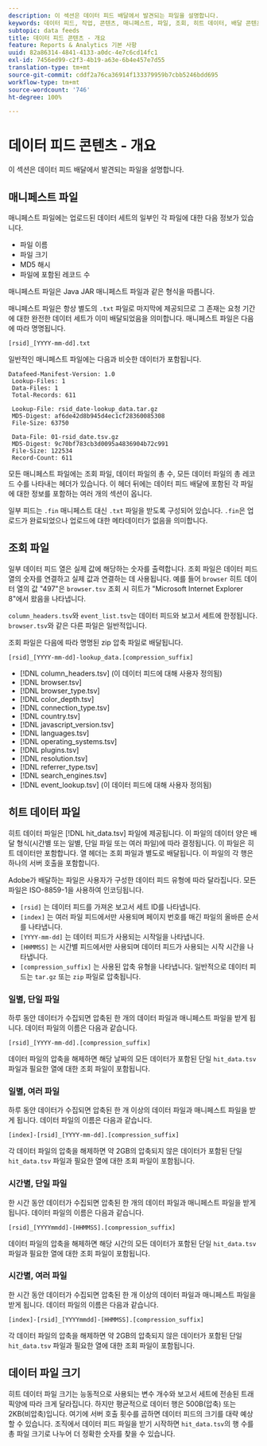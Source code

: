 ```yaml
---
description: 이 섹션은 데이터 피드 배달에서 발견되는 파일을 설명합니다.
keywords: 데이터 피드, 작업, 콘텐츠, 매니페스트, 파일, 조회, 히트 데이터, 배달 콘텐츠
subtopic: data feeds
title: 데이터 피드 콘텐츠 - 개요
feature: Reports & Analytics 기본 사항
uuid: 82a86314-4841-4133-a0dc-4e7c6cd14fc1
exl-id: 7456ed99-c2f3-4b19-a63e-6b4e457e7d55
translation-type: tm+mt
source-git-commit: cddf2a76ca36914f133379959b7cbb5246bdd695
workflow-type: tm+mt
source-wordcount: '746'
ht-degree: 100%

---
```


# 데이터 피드 콘텐츠 - 개요

이 섹션은 데이터 피드 배달에서 발견되는 파일을 설명합니다.

## 매니페스트 파일

매니페스트 파일에는 업로드된 데이터 세트의 일부인 각 파일에 대한 다음 정보가 있습니다.

* 파일 이름
* 파일 크기
* MD5 해시
* 파일에 포함된 레코드 수

매니페스트 파일은 Java JAR 매니페스트 파일과 같은 형식을 따릅니다.

매니페스트 파일은 항상 별도의 `.txt` 파일로 마지막에 제공되므로 그 존재는 요청 기간에 대한 완전한 데이터 세트가 이미 배달되었음을 의미합니다. 매니페스트 파일은 다음에 따라 명명됩니다.

```text
[rsid]_[YYYY-mm-dd].txt
```

일반적인 매니페스트 파일에는 다음과 비슷한 데이터가 포함됩니다.

```text
Datafeed-Manifest-Version: 1.0
 Lookup-Files: 1
 Data-Files: 1
 Total-Records: 611

 Lookup-File: rsid_date-lookup_data.tar.gz
 MD5-Digest: af6de42d8b945d4ec1cf28360085308
 File-Size: 63750

 Data-File: 01-rsid_date.tsv.gz
 MD5-Digest: 9c70bf783cb3d0095a4836904b72c991
 File-Size: 122534
 Record-Count: 611
```

모든 매니페스트 파일에는 조회 파일, 데이터 파일의 총 수, 모든 데이터 파일의 총 레코드 수를 나타내는 헤더가 있습니다. 이 헤더 뒤에는 데이터 피드 배달에 포함된 각 파일에 대한 정보를 포함하는 여러 개의 섹션이 옵니다.

일부 피드는 `.fin` 매니페스트 대신 `.txt` 파일을 받도록 구성되어 있습니다. `.fin`은 업로드가 완료되었으나 업로드에 대한 메타데이터가 없음을 의미합니다.

## 조회 파일

일부 데이터 피드 열은 실제 값에 해당하는 숫자를 출력합니다. 조회 파일은 데이터 피드 열의 숫자를 연결하고 실제 값과 연결하는 데 사용됩니다. 예를 들어 `browser` 히트 데이터 열의 값 &quot;497&quot;은 `browser.tsv` 조회 시 히트가 &quot;Microsoft Internet Explorer 8&quot;에서 왔음을 나타냅니다.

`column_headers.tsv`와 `event_list.tsv`는 데이터 피드와 보고서 세트에 한정됩니다. `browser.tsv`와 같은 다른 파일은 일반적입니다.

조회 파일은 다음에 따라 명명된 zip 압축 파일로 배달됩니다.

```text
[rsid]_[YYYY-mm-dd]-lookup_data.[compression_suffix]
```

* [!DNL column_headers.tsv] (이 데이터 피드에 대해 사용자 정의됨)
* [!DNL browser.tsv]
* [!DNL browser_type.tsv]
* [!DNL color_depth.tsv]
* [!DNL connection_type.tsv]
* [!DNL country.tsv]
* [!DNL javascript_version.tsv]
* [!DNL languages.tsv]
* [!DNL operating_systems.tsv]
* [!DNL plugins.tsv]
* [!DNL resolution.tsv]
* [!DNL referrer_type.tsv]
* [!DNL search_engines.tsv]
* [!DNL event_lookup.tsv] (이 데이터 피드에 대해 사용자 정의됨)

## 히트 데이터 파일

히트 데이터 파일은 [!DNL hit_data.tsv] 파일에 제공됩니다. 이 파일의 데이터 양은 배달 형식(시간별 또는 일별, 단일 파일 또는 여러 파일)에 따라 결정됩니다. 이 파일은 히트 데이터만 포함합니다. 열 헤더는 조회 파일과 별도로 배달됩니다. 이 파일의 각 행은 하나의 서버 호출을 포함합니다.

Adobe가 배달하는 파일은 사용자가 구성한 데이터 피드 유형에 따라 달라집니다. 모든 파일은 ISO-8859-1을 사용하여 인코딩됩니다.

* `[rsid]` 는 데이터 피드를 가져온 보고서 세트 ID를 나타냅니다.
* `[index]` 는 여러 파일 피드에서만 사용되며 페이지 번호를 매긴 파일의 올바른 순서를 나타냅니다.
* `[YYYY-mm-dd]` 는 데이터 피드가 사용되는 시작일을 나타냅니다.
* `[HHMMSS]` 는 시간별 피드에서만 사용되며 데이터 피드가 사용되는 시작 시간을 나타냅니다.
* `[compression_suffix]` 는 사용된 압축 유형을 나타냅니다. 일반적으로 데이터 피드는 `tar.gz` 또는 `zip` 파일로 압축됩니다.

### 일별, 단일 파일

하루 동안 데이터가 수집되면 압축된 한 개의 데이터 파일과 매니페스트 파일을 받게 됩니다. 데이터 파일의 이름은 다음과 같습니다.

`[rsid]_[YYYY-mm-dd].[compression_suffix]`

데이터 파일의 압축을 해제하면 해당 날짜의 모든 데이터가 포함된 단일 `hit_data.tsv` 파일과 필요한 열에 대한 조회 파일이 포함됩니다.

### 일별, 여러 파일

하루 동안 데이터가 수집되면 압축된 한 개 이상의 데이터 파일과 매니페스트 파일을 받게 됩니다. 데이터 파일의 이름은 다음과 같습니다.

`[index]-[rsid]_[YYYY-mm-dd].[compression_suffix]`

각 데이터 파일의 압축을 해제하면 약 2GB의 압축되지 않은 데이터가 포함된 단일 `hit_data.tsv` 파일과 필요한 열에 대한 조회 파일이 포함됩니다.

### 시간별, 단일 파일

한 시간 동안 데이터가 수집되면 압축된 한 개의 데이터 파일과 매니페스트 파일을 받게 됩니다. 데이터 파일의 이름은 다음과 같습니다.

`[rsid]_[YYYYmmdd]-[HHMMSS].[compression_suffix]`

데이터 파일의 압축을 해제하면 해당 시간의 모든 데이터가 포함된 단일 `hit_data.tsv` 파일과 필요한 열에 대한 조회 파일이 포함됩니다.

### 시간별, 여러 파일

한 시간 동안 데이터가 수집되면 압축된 한 개 이상의 데이터 파일과 매니페스트 파일을 받게 됩니다. 데이터 파일의 이름은 다음과 같습니다.

`[index]-[rsid]_[YYYYmmdd]-[HHMMSS].[compression_suffix]`

각 데이터 파일의 압축을 해제하면 약 2GB의 압축되지 않은 데이터가 포함된 단일 `hit_data.tsv` 파일과 필요한 열에 대한 조회 파일이 포함됩니다.

## 데이터 파일 크기

히트 데이터 파일 크기는 능동적으로 사용되는 변수 개수와 보고서 세트에 전송된 트래픽양에 따라 크게 달라집니다. 하지만 평균적으로 데이터 행은 500B(압축) 또는 2KB(비압축)입니다. 여기에 서버 호출 횟수를 곱하면 데이터 피드의 크기를 대략 예상할 수 있습니다. 조직에서 데이터 피드 파일을 받기 시작하면 `hit_data.tsv`의 행 수를 총 파일 크기로 나누어 더 정확한 숫자를 찾을 수 있습니다.
